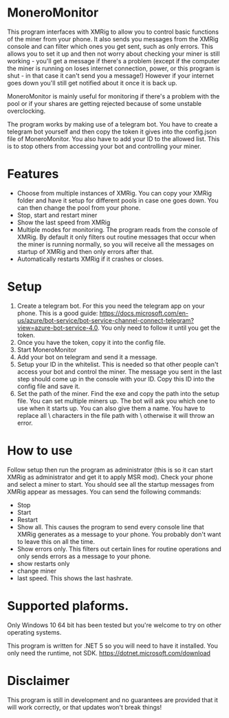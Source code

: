 # MoneroMonitor
This program interfaces with XMRig to allow you to control basic functions of the miner from your phone. It also sends you messages from the XMRig console and can filter which ones you get sent, such as only errors. This allows you to set it up and then not worry about checking your miner is still working - you'll get a message if there's a problem (except if the computer the miner is running on loses internet connection, power, or this program is shut - in that case it can't send you a message!) However if your internet goes down you'll still get notified about it once it is back up.

MoneroMonitor is mainly useful for monitoring if there's a problem with the pool or if your shares are getting rejected because of some unstable overclocking. 

The program works by making use of a telegram bot. You have to create a telegram bot yourself and then copy the token it gives into the config.json file of MoneroMonitor. You also have to add your ID to the allowed list. This is to stop others from accessing your bot and controlling your miner. 

# Features
- Choose from multiple instances of XMRig. You can copy your XMRig folder and have it setup for different pools in case one goes down. You can then change the pool from your phone.
- Stop, start and restart miner
- Show the last speed from XMRig
- Multiple modes for monitoring. The program reads from the console of XMRig. By default it only filters out routine messages that occur when the miner is running normally, so you will receive all the messages on startup of XMRig and then only errors after that.
- Automatically restarts XMRig if it crashes or closes.

# Setup
1. Create a telegram bot. For this you need the telegram app on your phone. This is a good guide: https://docs.microsoft.com/en-us/azure/bot-service/bot-service-channel-connect-telegram?view=azure-bot-service-4.0. You only need to follow it until you get the token.
2. Once you have the token, copy it into the config file.
3. Start MoneroMonitor
4. Add your bot on telegram and send it a message.
5. Setup your ID in the whitelist. This is needed so that other people can't access your bot and control the miner. The message you sent in the last step should come up in the console with your ID. Copy this ID into the config file and save it. 
6. Set the path of the miner. Find the exe and copy the path into the setup file. You can set multiple miners up. The bot will ask you which one to use when it starts up. You can also give them a name. You have to replace all \ characters in the file path with \\ otherwise it will throw an error.

# How to use
Follow setup then run the program as administrator (this is so it can start XMRig as administrator and get it to apply MSR mod).
Check your phone and select a miner to start.
You should see all the startup messages from XMRig appear as messages.
You can send the following commands:
- Stop
- Start
- Restart
- Show all. This causes the program to send every console line that XMRig generates as a message to your phone. You probably don't want to leave this on all the time.
- Show errors only. This filters out certain lines for routine operations and only sends errors as a message to your phone.
- show restarts only
- change miner
- last speed. This shows the last hashrate.

# Supported plaforms.
Only Windows 10 64 bit has been tested but you're welcome to try on other operating systems.

This program is written for .NET 5 so you will need to have it installed. You only need the runtime, not SDK. https://dotnet.microsoft.com/download

# Disclaimer
This program is still in development and no guarantees are provided that it will work correctly, or that updates won't break things!

